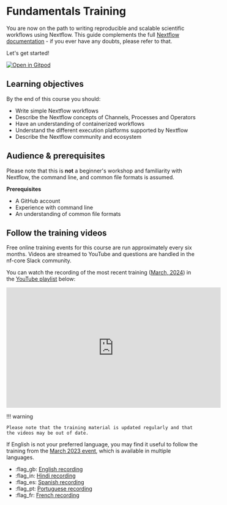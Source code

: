 # Fundamentals Training

You are now on the path to writing reproducible and scalable scientific workflows using Nextflow. This guide complements the full [Nextflow documentation](https://www.nextflow.io/docs/latest) - if you ever have any doubts, please refer to that.

Let's get started!

[![Open in Gitpod](https://img.shields.io/badge/Gitpod-%20Open%20in%20Gitpod-908a85?logo=gitpod)](https://gitpod.io/#https://github.com/nextflow-io/training)

## Learning objectives

By the end of this course you should:

-   Write simple Nextflow workflows
-   Describe the Nextflow concepts of Channels, Processes and Operators
-   Have an understanding of containerized workflows
-   Understand the different execution platforms supported by Nextflow
-   Describe the Nextflow community and ecosystem

## Audience & prerequisites

Please note that this is **not** a beginner's workshop and familiarity with Nextflow, the command line, and common file formats is assumed.

**Prerequisites**

-   A GitHub account
-   Experience with command line
-   An understanding of common file formats

## Follow the training videos

Free online training events for this course are run approximately every six months. Videos are streamed to YouTube and questions are handled in the nf-core Slack community.

You can watch the recording of the most recent training ([March, 2024](https://nf-co.re/events/2024/training-foundational-march)) in the [YouTube playlist](https://youtu.be/dbOKB3VRpuE?si=MYBy4-gjRfEYkVRM) below:

<div style="text-align: center;">
    <iframe width="560" height="315" src="https://www.youtube.com/embed/watch?v=dbOKB3VRpuE&list=PL3xpfTVZLcNgLBGLAiY6Rl9fizsz-DTCT" title="YouTube video player" frameborder="0" allow="accelerometer; autoplay; clipboard-write; encrypted-media; gyroscope; picture-in-picture; web-share" allowfullscreen="" data-ruffle-polyfilled=""></iframe>
</div>

!!! warning

    Please note that the training material is updated regularly and that the videos may be out of date.

If English is not your preferred language, you may find it useful to follow the training from the [March 2023 event](https://nf-co.re/events/2023/training-march-2023), which is available in multiple languages.

-   :flag_gb: [English recording](https://youtube.com/playlist?list=PL3xpfTVZLcNhoWxHR0CS-7xzu5eRT8uHo)
-   :flag_in: [Hindi recording](https://youtube.com/playlist?list=PL3xpfTVZLcNikun1FrSvtXW8ic32TciTJ)
-   :flag_es: [Spanish recording](https://youtube.com/playlist?list=PL3xpfTVZLcNhSlCWVoa3GURacuLWeFc8O)
-   :flag_pt: [Portuguese recording](https://youtube.com/playlist?list=PL3xpfTVZLcNhi41yDYhyHitUhIcUHIbJg)
-   :flag_fr: [French recording](https://youtube.com/playlist?list=PL3xpfTVZLcNhiv9SjhoA1EDOXj9nzIqdS)
